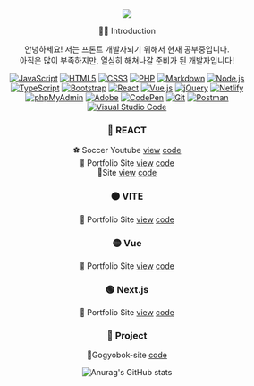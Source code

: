 <div align=center>
<img src="https://capsule-render.vercel.app/api?type=rounded&color=timeGradient&text=Welcome%20to%20JinHo's%20GitHub%20👋&fontSize=50" />


🙍‍♂️ Introduction<br>
<p>안녕하세요! 저는 프론트 개발자되기 위해서 현재 공부중입니다.<br>
아직은 많이 부족하지만, 열심히 해쳐나갈 준비가 된 개발자입니다!</p>

<div>
  <a href="#"><img alt="JavaScript" src="https://img.shields.io/badge/JavaScript-F7DF1E?style=flat&logo=JavaScript&logoColor=white"></a>
  <a href="#"><img alt="HTML5" src="https://img.shields.io/badge/HTML5-E34F26?logo=HTML5&logoColor=white"></a>
  <a href="#"><img alt="CSS3" src="https://img.shields.io/badge/CSS3-1572B6?logo=CSS3&logoColor=white"></a>
  <a href="#"><img alt="PHP" src="https://img.shields.io/badge/PHP-777BB4?logo=PHP&logoColor=white"></a>
  <a href="#"><img alt="Markdown" src="https://img.shields.io/badge/Markdown-000?logo=Markdown&logoColor=white"></a>
  <a href="#"><img alt="Node.js" src="https://img.shields.io/badge/Node.js-339933?logo=Node.js&logoColor=white"></a>
  <a href="#"><img alt="TypeScript" src="https://img.shields.io/badge/TypeScript-3178C6?logo=TypeScript&logoColor=white"></a>
  <a href="#"><img alt="Bootstrap" src="https://img.shields.io/badge/Bootstrap-7952B3?logo=Bootstrap&logoColor=white"></a>
  <a href="#"><img alt="React" src="https://img.shields.io/badge/React-61DAFB?logo=React&logoColor=white"></a>
  <a href="#"><img alt="Vue.js" src="https://img.shields.io/badge/Vue.js-4FC08D?logo=Vue.js&logoColor=white"></a>
  <a href="#"><img alt="jQuery" src="https://img.shields.io/badge/jQuery-0769AD?logo=jQuery&logoColor=white"></a>
  <a href="#"><img alt="Netlify" src="https://img.shields.io/badge/Netlify-00C7B7?logo=Netlify&logoColor=white"></a>
  <a href="#"><img alt="phpMyAdmin" src="https://img.shields.io/badge/phpMyAdmin-6C78AF?logo=phpMyAdmin&logoColor=white"></a>
  <a href="#"><img alt="Adobe" src="https://img.shields.io/badge/Adobe-FF0000?logo=Adobe&logoColor=white"></a>
  <a href="#"><img alt="CodePen" src="https://img.shields.io/badge/CodePen-000?logo=CodePen&logoColor=white"></a>
  <a href="#"><img alt="Git" src="https://img.shields.io/badge/Git-F05032?logo=Git&logoColor=white"></a>
  <a href="#"><img alt="Postman" src="https://img.shields.io/badge/Postman-FF6C37?logo=Postman&logoColor=white"></a>
  <a href="#"><img alt="Visual Studio Code" src="https://img.shields.io/badge/Visual Studio Code-007ACC?logo=Visual Studio Code&logoColor=white"></a>
</div>

### 🔴 REACT
⚽ Soccer Youtube
 [view](https://zino-react-youtube.netlify.app/) [code](https://github.com/jinhomun/react-youtube)<br>
💪 Portfolio Site
[view](https://react-project0106-439eb.web.app/) [code](https://github.com/jinhomun/react-project)<br>
📰Site
[view](https://zino-react-webpage.netlify.app/) [code](https://github.com/jinhomun/react_webpage) <br>
### 🟠 VITE
💪 Portfolio Site 
[view](https://zino-vit-project.netlify.app/) [code](https://github.com/jinhomun/vite-project) <br>

### 🟡 Vue
💪 Portfolio Site 
[view](https://vue-project-kohl-theta.vercel.app/) [code](https://github.com/jinhomun/vue-project)<br>

### 🟢 Next.js 
💪 Portfolio Site
[view](https://next-project-eta-murex.vercel.app/) [code](https://github.com/jinhomun/next-project) <br>

### 🔵 Project
🥼Gogyobok-site
[code](https://github.com/jinhomun/Gogyobok-site) <br>

![Anurag's GitHub stats](https://github-readme-stats.vercel.app/api?username=Jinhomun&show_icons=true&theme=dracula)
</div>

